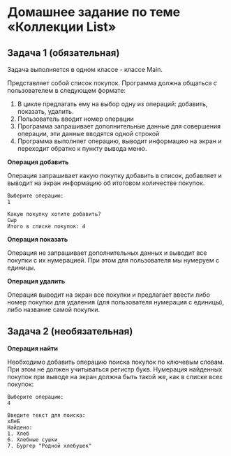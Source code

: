 # **Домашнее задание по теме «Коллекции List»**

## **Задача 1 (обязательная)**

Задача выполняется в одном классе - классе Main.

Представляет собой список покупок. Программа должна общаться с пользователем в следующем формате:
1. В цикле предлагать ему на выбор одну из операций: добавить, показать, удалить.
1. Пользователь вводит номер операции
1. Программа запрашивает дополнительные данные для совершения операции, эти данные вводятся одной строкой
1. Программа выполняет операцию, выводит информацию на экран и переходит обратно к пункту вывода меню.

**Операция добавить**

Операция запрашивает какую покупку добавить в список, добавляет и выводит на экран информацию об итоговом количестве покупок. 

```
Выберите операцию:
1

Какую покупку хотите добавить?
Сыр
Итого в списке покупок: 4
```

**Операция показать**

Операция не запрашивает дополнительных данных и выводит все покупки с их нумерацией. При этом для пользователя мы нумеруем с единицы.

**Операция удалить**

Операция выводит на экран все покупки и предлагает ввести либо номер покупки для удаления (для пользователя нумерация с единицы), либо название самой покупки.

## **Задача 2 (необязательная)**

**Операция найти**

Необходимо добавить операцию поиска покупок по ключевым словам. При этом не должен учитываться регистр букв. Нумерация найденных покупок при выводе на экран должна быть такой же, как в списке всех покупок:


```
Выберите операцию:
4

Введите текст для поиска:
хЛеБ
Найдено:
1. Хлеб
6. Хлебные сушки
7. Бургер "Родной хлебушек"
```
